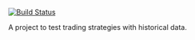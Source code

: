 [![Build Status](https://travis-ci.org/Markoprolo/BackTest.svg?branch=master)](https://travis-ci.org/Markoprolo/BackTest)

A project to test trading strategies with historical data.